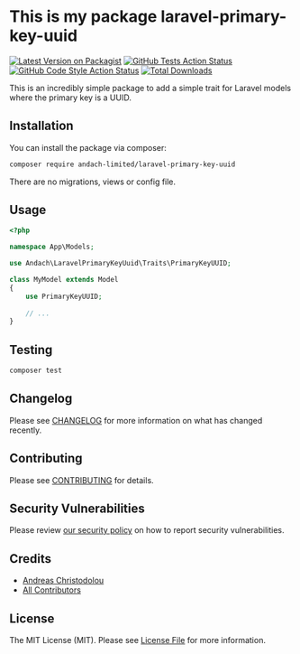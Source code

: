 # This is my package laravel-primary-key-uuid

[![Latest Version on Packagist](https://img.shields.io/packagist/v/andach-limited/laravel-primary-key-uuid.svg?style=flat-square)](https://packagist.org/packages/andach-limited/laravel-primary-key-uuid)
[![GitHub Tests Action Status](https://img.shields.io/github/actions/workflow/status/andach-limited/laravel-primary-key-uuid/run-tests.yml?branch=main&label=tests&style=flat-square)](https://github.com/andach-limited/laravel-primary-key-uuid/actions?query=workflow%3Arun-tests+branch%3Amain)
[![GitHub Code Style Action Status](https://img.shields.io/github/actions/workflow/status/andach-limited/laravel-primary-key-uuid/fix-php-code-style-issues.yml?branch=main&label=code%20style&style=flat-square)](https://github.com/andach-limited/laravel-primary-key-uuid/actions?query=workflow%3A"Fix+PHP+code+style+issues"+branch%3Amain)
[![Total Downloads](https://img.shields.io/packagist/dt/andach-limited/laravel-primary-key-uuid.svg?style=flat-square)](https://packagist.org/packages/andach-limited/laravel-primary-key-uuid)

This is an incredibly simple package to add a simple trait for Laravel models where the primary key is a UUID.

## Installation

You can install the package via composer:

```bash
composer require andach-limited/laravel-primary-key-uuid
```

There are no migrations, views or config file. 

## Usage

```php
<?php

namespace App\Models;

use Andach\LaravelPrimaryKeyUuid\Traits\PrimaryKeyUUID;

class MyModel extends Model
{
    use PrimaryKeyUUID;
    
    // ...
}

```

## Testing

```bash
composer test
```

## Changelog

Please see [CHANGELOG](CHANGELOG.md) for more information on what has changed recently.

## Contributing

Please see [CONTRIBUTING](CONTRIBUTING.md) for details.

## Security Vulnerabilities

Please review [our security policy](../../security/policy) on how to report security vulnerabilities.

## Credits

- [Andreas Christodolou](https://github.com/andach-andreas)
- [All Contributors](../../contributors)

## License

The MIT License (MIT). Please see [License File](LICENSE.md) for more information.
